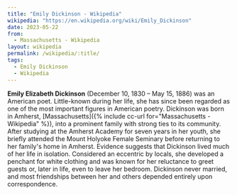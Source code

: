 ```yaml
---
title: "Emily Dickinson - Wikipedia"
wikipedia: "https://en.wikipedia.org/wiki/Emily_Dickinson"
date: 2023-05-22
from:
  - Massachusetts - Wikipedia
layout: wikipedia
permalink: /wikipedia/:title/
tags:
  - Emily Dickinson
  - Wikipedia
---
```

**Emily Elizabeth Dickinson** (December 10, 1830 – May 15, 1886) was an American poet. Little-known during her life, she has since been regarded as one of the most important figures in American poetry. Dickinson was born in Amherst, [Massachusetts]({% include cc-url for="Massachusetts - Wikipedia" %}), into a prominent family with strong ties to its community. After studying at the Amherst Academy for seven years in her youth, she briefly attended the Mount Holyoke Female Seminary before returning to her family's home in Amherst. Evidence suggests that Dickinson lived much of her life in isolation. Considered an eccentric by locals, she developed a penchant for white clothing and was known for her reluctance to greet guests or, later in life, even to leave her bedroom. Dickinson never married, and most friendships between her and others depended entirely upon correspondence.